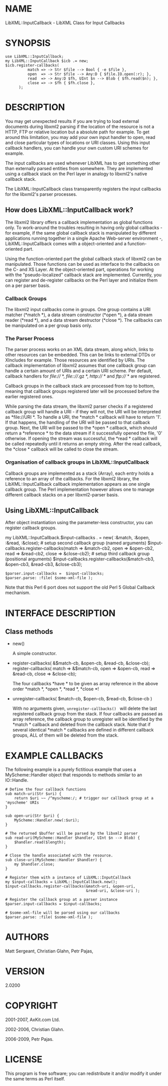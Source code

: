 NAME
====

LibXML::InputCallback - LibXML Class for Input Callbacks

SYNOPSIS
========

    use LibXML::InputCallback;
    my LibXML::InputCallback $icb .= new;
    $icb.register-callbacks(
              match => -> Str $file --> Bool { -e $file },
              open  => -> Str $file --> Any:D { $file.IO.open(:r); },
              read  => -> Any:D $fh, UInt $n --> Blob { $fh.read($n); },
              close => -> $fh { $fh.close },
          );

DESCRIPTION
===========

You may get unexpected results if you are trying to load external documents during libxml2 parsing if the location of the resource is not a HTTP, FTP or relative location but a absolute path for example. To get around this limitation, you may add your own input handler to open, read and close particular types of locations or URI classes. Using this input callback handlers, you can handle your own custom URI schemes for example.

The input callbacks are used whenever LibXML has to get something other than externally parsed entities from somewhere. They are implemented using a callback stack on the Perl layer in analogy to libxml2's native callback stack.

The LibXML::InputCallback class transparently registers the input callbacks for the libxml2's parser processes.

How does LibXML::InputCallback work?
------------------------------------

The libxml2 library offers a callback implementation as global functions only. To work-around the troubles resulting in having only global callbacks - for example, if the same global callback stack is manipulated by different applications running together in a single Apache Web-server environment -, LibXML::InputCallback comes with a object-oriented and a function-oriented part.

Using the function-oriented part the global callback stack of libxml2 can be manipulated. Those functions can be used as interface to the callbacks on the C- and XS Layer. At the object-oriented part, operations for working with the "pseudo-localized" callback stack are implemented. Currently, you can register and de-register callbacks on the Perl layer and initialize them on a per parser basis.

### Callback Groups

The libxml2 input callbacks come in groups. One group contains a URI matcher (*match *), a data stream constructor (*open *), a data stream reader (*read *), and a data stream destructor (*close *). The callbacks can be manipulated on a per group basis only.

### The Parser Process

The parser process works on an XML data stream, along which, links to other resources can be embedded. This can be links to external DTDs or XIncludes for example. Those resources are identified by URIs. The callback implementation of libxml2 assumes that one callback group can handle a certain amount of URIs and a certain URI scheme. Per default, callback handlers for *file://* *, *file:://*.gz *, *http://* * and *ftp://* * are registered.

Callback groups in the callback stack are processed from top to bottom, meaning that callback groups registered later will be processed before the earlier registered ones.

While parsing the data stream, the libxml2 parser checks if a registered callback group will handle a URI - if they will not, the URI will be interpreted as *file://URI *. To handle a URI, the *match * callback will have to return '1'. If that happens, the handling of the URI will be passed to that callback group. Next, the URI will be passed to the *open * callback, which should return a *reference * to the data stream if it successfully opened the file, '0' otherwise. If opening the stream was successful, the *read * callback will be called repeatedly until it returns an empty string. After the read callback, the *close * callback will be called to close the stream.

### Organisation of callback groups in LibXML::InputCallback

Callback groups are implemented as a stack (Array), each entry holds a reference to an array of the callbacks. For the libxml2 library, the LibXML::InputCallback callback implementation appears as one single callback group. The Perl implementation however allows one to manage different callback stacks on a per libxml2-parser basis.

Using LibXML::InputCallback
---------------------------

After object instantiation using the parameter-less constructor, you can register callback groups.

my LibXML::InputCallback.$input-callbacks . = new( :&match, :&open, :&read, :&close); # setup second callback group (named arguments) $input-callbacks.register-callbacks(match => &match-cb2, open => &open-cb2, read => &read-cb2, close => &close-cb2); # setup third callback group (positional arguments) $input-callbacks.register-callbacks(&match-cb3, &open-cb3, &read-cb3, &close-cb3);

    $parser.input-callbacks =  $input-callbacks;
    $parser.parse: :file( $some-xml-file );

Note that this Perl 6 port does not support the old Perl 5 Global Callback mechanism.

INTERFACE DESCRIPTION
=====================

Class methods
-------------

  * new()

    A simple constructor.

  * register-callbacks( &$match-cb, &open-cb, &read-cb, &close-cb); register-callbacks( match => &$match-cb, open => &open-cb, read => &read-cb, close => &close-cb);

    The four callbacks *have * to be given as array reference in the above order *match *, *open *, *read *, *close *!

  * unregister-callbacks( $match-cb, $open-cb, $read-cb, $close-cb )

    With no arguments given, `unregister-callbacks() ` will delete the last registered callback group from the stack. If four callbacks are passed as array reference, the callback group to unregister will be identified by the *match * callback and deleted from the callback stack. Note that if several identical *match * callbacks are defined in different callback groups, ALL of them will be deleted from the stack.

EXAMPLE CALLBACKS
=================

The following example is a purely fictitious example that uses a MyScheme::Handler object that responds to methods similar to an IO::Handle.

    # Define the four callback functions
    sub match-uri(Str $uri) {
        return $uri ~~ /^myscheme:/; # trigger our callback group at a 'myscheme' URIs
    }

    sub open-uri(Str $uri) {
        MyScheme::Handler.new(:$uri);
    }

    # The returned $buffer will be parsed by the libxml2 parser
    sub read-uri(MyScheme::Handler $handler, UInt $n --> Blob) {
        $handler.read($length);
    }

    # Close the handle associated with the resource.
    sub close-uri(MyScheme::Handler $handler) {
        my $handler.close;
    }

    # Register them with a instance of LibXML::InputCallback
    my $input-callbacks = LibXML::InputCallback.new();
    $input-callbacks.register-callbacks(&match-uri, &open-uri,
                                        &read-uri, &close-uri );

    # Register the callback group at a parser instance
    $parser.input-callbacks = $input-callbacks;

    # $some-xml-file will be parsed using our callbacks
    $parser.parse: :file( $some-xml-file );

AUTHORS
=======

Matt Sergeant, Christian Glahn, Petr Pajas, 

VERSION
=======

2.0200

COPYRIGHT
=========

2001-2007, AxKit.com Ltd.

2002-2006, Christian Glahn.

2006-2009, Petr Pajas.

LICENSE
=======

This program is free software; you can redistribute it and/or modify it under the same terms as Perl itself.

